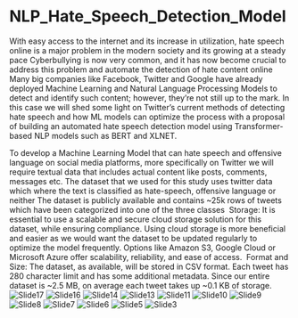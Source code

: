 # NLP_Hate_Speech_Detection_Model

With easy access to the internet and its increase in utilization, hate speech online is a major problem in the modern society and its growing at a steady pace​
Cyberbullying is now very common, and it has now become crucial to address this problem and automate the detection of hate content online​
Many big companies like Facebook, Twitter and Google have already deployed Machine Learning and Natural Language Processing Models to detect and identify such content; however, they’re not still up to the mark.​
In this case we will shed some light on Twitter’s current methods of detecting hate speech and how ML models can optimize the process with a proposal of building an automated hate speech detection model using Transformer-based NLP models such as BERT and XLNET.

To develop a Machine Learning Model that can hate speech and offensive language on social media platforms, more specifically on Twitter we will require textual data that includes actual content like posts, comments, messages etc.​
The dataset that we used for this study uses twitter data which where the text is classified as hate-speech, offensive language or neither​
The dataset is publicly available and contains ~25k rows of tweets which have been categorized into one of the three classes​
​
Storage: It is essential to use a scalable and secure cloud storage solution for this dataset, while ensuring compliance. Using cloud storage is more beneficial and easier as we would want the dataset to be updated regularly to optimize the model frequently. Options like Amazon S3, Google Cloud or Microsoft Azure offer scalability, reliability, and ease of access.​
​
Format and Size: The dataset, as available, will be stored in CSV format. Each tweet has 280 character limit and has some additional metadata. Since our entire dataset is ~2.5 MB, on average each tweet takes up ~0.1 KB of storage.​
![Slide17](https://github.com/Niyokindi/NLP_Hate_Speech_Detection_Model/assets/24496827/f322387b-93b3-4799-a2d6-9695a3c2305e)
![Slide16](https://github.com/Niyokindi/NLP_Hate_Speech_Detection_Model/assets/24496827/9209efb8-4596-4029-9691-5f299fdcbdde)
![Slide14](https://github.com/Niyokindi/NLP_Hate_Speech_Detection_Model/assets/24496827/d2f6e7d0-3674-45a8-aaaa-c58165d0d033)
![Slide13](https://github.com/Niyokindi/NLP_Hate_Speech_Detection_Model/assets/24496827/588cc82b-d531-4324-8eac-2f2145b5760b)
![Slide11](https://github.com/Niyokindi/NLP_Hate_Speech_Detection_Model/assets/24496827/0faf6daa-cd21-4c6b-8838-730181f2f0ed)
![Slide10](https://github.com/Niyokindi/NLP_Hate_Speech_Detection_Model/assets/24496827/0bdf9d36-e471-472e-90f8-2cd9237d759c)
![Slide9](https://github.com/Niyokindi/NLP_Hate_Speech_Detection_Model/assets/24496827/b1b11c64-ffc0-4e02-af15-f6206c2566f1)
![Slide8](https://github.com/Niyokindi/NLP_Hate_Speech_Detection_Model/assets/24496827/283251c4-0972-48af-95f3-19aaa732e975)
![Slide7](https://github.com/Niyokindi/NLP_Hate_Speech_Detection_Model/assets/24496827/6247f302-907c-4a49-9c3a-53590eb67f92)
![Slide6](https://github.com/Niyokindi/NLP_Hate_Speech_Detection_Model/assets/24496827/122192b9-f4ae-4b58-8c3a-82aac01ac234)
![Slide5](https://github.com/Niyokindi/NLP_Hate_Speech_Detection_Model/assets/24496827/a3b59b8b-3a42-4a3c-8ddd-150618346361)
![Slide3](https://github.com/Niyokindi/NLP_Hate_Speech_Detection_Model/assets/24496827/7db8815f-95ee-4f21-ba34-36613265d426)


​
